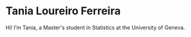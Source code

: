 # Tania Loureiro Ferreira 

Hi! I’m Tania, a Master's student in Statistics at the University of Geneva.

